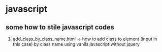 # javascript
some how to stile javascript codes
----------
1) add_class_by_class_name.html -> how to add class to element (input in this case) by class name using vanila javascript without jquery
